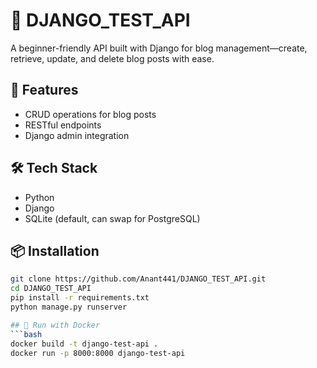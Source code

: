 # 🧪 DJANGO_TEST_API

A beginner-friendly API built with Django for blog management—create, retrieve, update, and delete blog posts with ease.

## 🚀 Features
- CRUD operations for blog posts
- RESTful endpoints
- Django admin integration

## 🛠️ Tech Stack
- Python
- Django
- SQLite (default, can swap for PostgreSQL)

## 📦 Installation
```bash
git clone https://github.com/Anant441/DJANGO_TEST_API.git
cd DJANGO_TEST_API
pip install -r requirements.txt
python manage.py runserver

## 🐳 Run with Docker
```bash
docker build -t django-test-api .
docker run -p 8000:8000 django-test-api
